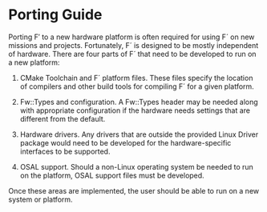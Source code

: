 # Porting Guide

Porting F′ to a new hardware platform is often required for using F´ on
new missions and projects. Fortunately, F´ is designed to be mostly
independent of hardware. There are four parts of F´ that need to be
developed to run on a new platform:

1.  CMake Toolchain and F´ platform files. These files specify the
    location of compilers and other build tools for compiling F´ for a
    given platform.

2.  Fw::Types and configuration. A Fw::Types header may be needed along with appropriate configuration if the hardware needs settings that are different from the default.

3.  Hardware drivers. Any drivers that are outside the provided Linux
    Driver package would need to be developed for the hardware-specific
    interfaces to be supported.

4.  OSAL support. Should a non-Linux operating system be needed to run
    on the platform, OSAL support files must be developed.

Once these areas are implemented, the user should be able to run on a new system or platform.
